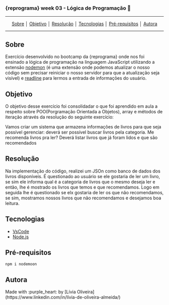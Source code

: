 ### {reprograma} week 03 - Lógica de Programação :rocket: 
---
<p align = "center">
<a align href = "#Sobre">Sobre</a> │
<a align href = "#Objetivo">Objetivo</a> │
<a align href = "#Objetivo">Resolução</a> │
<a align href = "#Tecnologias">Tecnologias</a> │
<a align href = "#Pré-requisitos">Pré-requisitos</a> │
<a align href = "#Autora">Autora</a>
</p>

---

## Sobre
<p>Exercício desenvolvido no bootcamp da {reprograma} onde nos foi ensinado a lógica de programação na linguagem JavaScript utilizando a extensão <u>nodemon</u> (é uma extensão onde podemos atualizar o nosso código sem precisar reiniciar o nosso servidor para que a atualização seja visível) e <u>readline</u> para lermos a entrada de informações do usuário. </p>

## Objetivo
<p>O objetivo desse exercício foi consolidadar o que foi aprendido em aula a respeito sobre POO(Porgramação Orientada a Objetos), array e métodos de iteração através da resolução do seguinte exercício:</p>

<p>Vamos criar um sistema que armazena informações de livros para que seja possível gerenciar: deverá ser possível buscar livros pela categoria.
Me recomenda livros pra ler? Deverá listar livros que já foram lidos e que são recomendados
</p>

## Resolução

<p>Na implementação do código, realizei um JSOn como banco de dados dos livros disponíveis. É questionado ao usuário se ele gostaria de ler um livro, se sim ele informa qual é a categoria de livros que o mesmo deseja ler e então, lhe é mostrado os livros que temos e que recomendamos. Logo em seguida lhe é questionado se elx gostaria de ler os que não recomendamos, se sim, mostramos nossos livros que não recomendamos e desejamos boa leitura.</p>

## Tecnologias
- [VsCode](https://code.visualstudio.com/download)
- [Node.js](https://nodejs.org/en/download/)

## Pré-requisitos

    npm i nodemoon

## Autora
<p>Made with :purple_heart: by [Lívia Oliveira](https://www.linkedin.com/in/lívia-de-oliveira-almeida/)</p>




